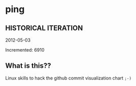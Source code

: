 # ping

## HISTORICAL ITERATION
2012-05-03

Incremented: 6910

## What is this?? 
Linux skills to hack the github commit visualization chart `;-)`
